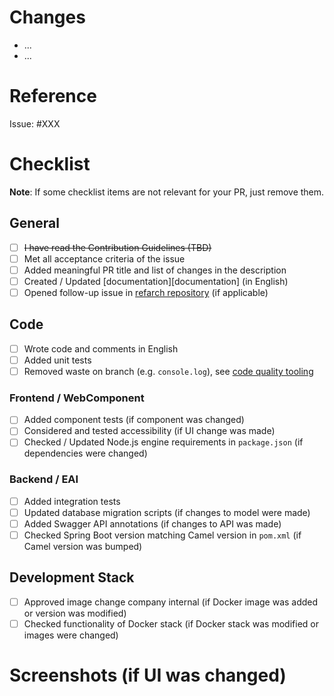 <!-- Links -->
[documentation-link]: https://refarch-templates.oss.muenchen.de/document.html#writing-the-documentation
[code-quality-link]: https://refarch-templates.oss.muenchen.de/develop.html#code-quality
[refarch-create-issue-link]: https://github.com/it-at-m/refarch/issues/new/choose

# Changes
- ...
- ...

# Reference
Issue: #XXX

# Checklist
**Note**: If some checklist items are not relevant for your PR, just remove them.

## General
- [ ] ~~I have read the Contribution Guidelines (TBD)~~
- [ ] Met all acceptance criteria of the issue
- [ ] Added meaningful PR title and list of changes in the description
- [ ] Created / Updated [documentation][documentation] (in English)
- [ ] Opened follow-up issue in [refarch repository][refarch-create-issue-link] (if applicable)

## Code
- [ ] Wrote code and comments in English
- [ ] Added unit tests
- [ ] Removed waste on branch (e.g. `console.log`), see [code quality tooling][code-quality-link]

### Frontend / WebComponent
- [ ] Added component tests (if component was changed)
- [ ] Considered and tested accessibility (if UI change was made)
- [ ] Checked / Updated Node.js engine requirements in `package.json` (if dependencies were changed)

### Backend / EAI
- [ ] Added integration tests
- [ ] Updated database migration scripts (if changes to model were made)
- [ ] Added Swagger API annotations (if changes to API was made)
- [ ] Checked Spring Boot version matching Camel version in `pom.xml` (if Camel version was bumped)

## Development Stack
- [ ] Approved image change company internal (if Docker image was added or version was modified)
- [ ] Checked functionality of Docker stack (if Docker stack was modified or images were changed)

# Screenshots (if UI was changed)